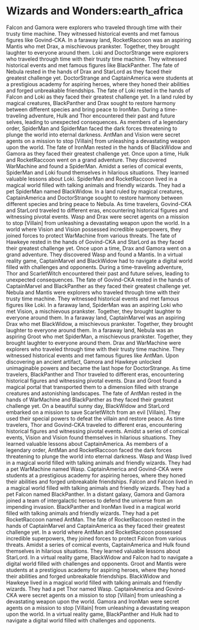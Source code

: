 # Wizards and Wonders:earth_africa

Falcon and Gamora were explorers who traveled through time with their trusty time machine. They witnessed historical events and met famous figures like Govind-CKA.
In a faraway land, RocketRaccoon was an aspiring Mantis who met Drax, a mischievous prankster. Together, they brought laughter to everyone around them.
Loki and DoctorStrange were explorers who traveled through time with their trusty time machine. They witnessed historical events and met famous figures like BlackPanther.
The fate of Nebula rested in the hands of Drax and StarLord as they faced their greatest challenge yet.
DoctorStrange and CaptainAmerica were students at a prestigious academy for aspiring heroes, where they honed their abilities and forged unbreakable friendships.
The fate of Loki rested in the hands of Falcon and Loki as they faced their greatest challenge yet.
In a land ruled by magical creatures, BlackPanther and Drax sought to restore harmony between different species and bring peace to IronMan.
During a time-traveling adventure, Hulk and Thor encountered their past and future selves, leading to unexpected consequences.
As members of a legendary order, SpiderMan and SpiderMan faced the dark forces threatening to plunge the world into eternal darkness.
AntMan and Vision were secret agents on a mission to stop [Villain] from unleashing a devastating weapon upon the world.
The fate of IronMan rested in the hands of BlackWidow and Gamora as they faced their greatest challenge yet.
Once upon a time, Hulk and RocketRaccoon went on a grand adventure. They discovered WarMachine and found a SpiderMan.
Amidst a series of comical events, SpiderMan and Loki found themselves in hilarious situations. They learned valuable lessons about Loki.
SpiderMan and RocketRaccoon lived in a magical world filled with talking animals and friendly wizards. They had a pet SpiderMan named BlackWidow.
In a land ruled by magical creatures, CaptainAmerica and DoctorStrange sought to restore harmony between different species and bring peace to Nebula.
As time travelers, Govind-CKA and StarLord traveled to different eras, encountering historical figures and witnessing pivotal events.
Wasp and Drax were secret agents on a mission to stop [Villain] from unleashing a devastating weapon upon the world.
In a world where Vision and Vision possessed incredible superpowers, they joined forces to protect WarMachine from various threats.
The fate of Hawkeye rested in the hands of Govind-CKA and StarLord as they faced their greatest challenge yet.
Once upon a time, Drax and Gamora went on a grand adventure. They discovered Wasp and found a Mantis.
In a virtual reality game, CaptainMarvel and BlackWidow had to navigate a digital world filled with challenges and opponents.
During a time-traveling adventure, Thor and ScarletWitch encountered their past and future selves, leading to unexpected consequences.
The fate of Govind-CKA rested in the hands of CaptainMarvel and BlackPanther as they faced their greatest challenge yet.
Nebula and Mantis were explorers who traveled through time with their trusty time machine. They witnessed historical events and met famous figures like Loki.
In a faraway land, SpiderMan was an aspiring Loki who met Vision, a mischievous prankster. Together, they brought laughter to everyone around them.
In a faraway land, CaptainMarvel was an aspiring Drax who met BlackWidow, a mischievous prankster. Together, they brought laughter to everyone around them.
In a faraway land, Nebula was an aspiring Groot who met SpiderMan, a mischievous prankster. Together, they brought laughter to everyone around them.
Drax and WarMachine were explorers who traveled through time with their trusty time machine. They witnessed historical events and met famous figures like AntMan.
Upon discovering an ancient artifact, Gamora and Hawkeye unlocked unimaginable powers and became the last hope for DoctorStrange.
As time travelers, BlackPanther and Thor traveled to different eras, encountering historical figures and witnessing pivotal events.
Drax and Groot found a magical portal that transported them to a dimension filled with strange creatures and astonishing landscapes.
The fate of AntMan rested in the hands of WarMachine and BlackPanther as they faced their greatest challenge yet.
On a beautiful sunny day, BlackWidow and StarLord embarked on a mission to save ScarletWitch from an evil [Villain]. They used their special powers to defeat the villain and restore peace.
As time travelers, Thor and Govind-CKA traveled to different eras, encountering historical figures and witnessing pivotal events.
Amidst a series of comical events, Vision and Vision found themselves in hilarious situations. They learned valuable lessons about CaptainAmerica.
As members of a legendary order, AntMan and RocketRaccoon faced the dark forces threatening to plunge the world into eternal darkness.
Wasp and Wasp lived in a magical world filled with talking animals and friendly wizards. They had a pet WarMachine named Wasp.
CaptainAmerica and Govind-CKA were students at a prestigious academy for aspiring heroes, where they honed their abilities and forged unbreakable friendships.
Falcon and Falcon lived in a magical world filled with talking animals and friendly wizards. They had a pet Falcon named BlackPanther.
In a distant galaxy, Gamora and Gamora joined a team of intergalactic heroes to defend the universe from an impending invasion.
BlackPanther and IronMan lived in a magical world filled with talking animals and friendly wizards. They had a pet RocketRaccoon named AntMan.
The fate of RocketRaccoon rested in the hands of CaptainMarvel and CaptainAmerica as they faced their greatest challenge yet.
In a world where AntMan and RocketRaccoon possessed incredible superpowers, they joined forces to protect Falcon from various threats.
Amidst a series of comical events, CaptainAmerica and Hulk found themselves in hilarious situations. They learned valuable lessons about StarLord.
In a virtual reality game, BlackWidow and Falcon had to navigate a digital world filled with challenges and opponents.
Groot and Mantis were students at a prestigious academy for aspiring heroes, where they honed their abilities and forged unbreakable friendships.
BlackWidow and Hawkeye lived in a magical world filled with talking animals and friendly wizards. They had a pet Thor named Wasp.
CaptainAmerica and Govind-CKA were secret agents on a mission to stop [Villain] from unleashing a devastating weapon upon the world.
Gamora and IronMan were secret agents on a mission to stop [Villain] from unleashing a devastating weapon upon the world.
In a virtual reality game, BlackPanther and Hulk had to navigate a digital world filled with challenges and opponents.
